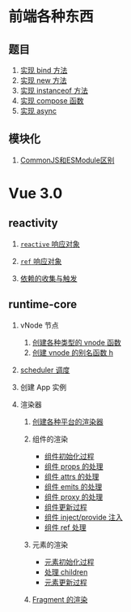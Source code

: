 # 前端各种东西  
## 题目  
1. [实现 bind 方法](https://github.com/linhaotxl/frontend/tree/master/packages/notes/src/NativeMethod/Bind)
2. [实现 new 方法](https://github.com/linhaotxl/frontend/tree/master/packages/notes/src/NativeMethod/New)
3. [实现 instanceof 方法](https://github.com/linhaotxl/frontend/tree/master/packages/notes/src/NativeMethod/InstanceOf)   
4. [实现 compose 函数](https://github.com/linhaotxl/frontend/tree/master/packages/notes/src/Compose)
4. [实现 async](https://github.com/linhaotxl/frontend/tree/master/packages/notes/src/NativeMethod/Async)  

## 模块化  
1. [CommonJS和ESModule区别](https://github.com/linhaotxl/frontend/tree/master/packages/notes/src/Module)  

# Vue 3.0  

## reactivity  
1. [`reactive` 响应对象](#)   

2. [`ref` 响应对象]()  

3. [依赖的收集与触发]()  

## runtime-core  
1. vNode 节点  
    1. [创建各种类型的 vnode 函数](https://github.com/linhaotxl/frontend/blob/master/packages/vue/runtime-core/vnode/README.md)  
    2. [创建 vnode 的别名函数 h](https://github.com/linhaotxl/frontend/blob/master/packages/vue/runtime-core/h/README.md)  

2. [scheduler 调度](https://github.com/linhaotxl/frontend/blob/master/packages/vue/runtime-core/scheduler/README.md)  

3. 创建 App 实例  

4. 渲染器  
    1. [创建各种平台的渲染器](#https://github.com/linhaotxl/frontend/blob/master/packages/vue/runtime-core/renderer/create/README.md)  

    2. 组件的渲染  
        * [组件初始化过程](#https://github.com/linhaotxl/frontend/blob/master/packages/vue/runtime-core/renderer/component/initial/README.md)  
        * [组件 props 的处理](#https://github.com/linhaotxl/frontend/blob/master/packages/vue/runtime-core/renderer/component/props/README.md)  
        * [组件 attrs 的处理](#https://github.com/linhaotxl/frontend/blob/master/packages/vue/runtime-core/renderer/component/attrs/README.md)  
        * [组件 emits 的处理](#https://github.com/linhaotxl/frontend/blob/master/packages/vue/runtime-core/renderer/component/emits/README.md)  
        * [组件 proxy 的处理](#https://github.com/linhaotxl/frontend/blob/master/packages/vue/runtime-core/renderer/component/proxy/README.md)  
        * [组件更新过程](#https://github.com/linhaotxl/frontend/blob/master/packages/vue/runtime-core/renderer/component/proxy/README.md)  
        * [组件 inject/provide 注入](#https://github.com/linhaotxl/frontend/blob/master/packages/vue/runtime-core/renderer/component/inject/README.md)  
        * [组件 ref 处理](#https://github.com/linhaotxl/frontend/blob/master/packages/vue/runtime-core/renderer/component/ref/README.md)  

    3. 元素的渲染  
        * [元素初始化过程](#https://github.com/linhaotxl/frontend/blob/master/packages/vue/runtime-core/renderer/element/initial/README.md)
        * [处理 children](#https://github.com/linhaotxl/frontend/blob/master/packages/vue/runtime-core/renderer/element/children/README.md)
        * [元素更新过程](#https://github.com/linhaotxl/frontend/blob/master/packages/vue/runtime-core/renderer/element/update/README.md)

    4. [Fragment 的渲染](#https://github.com/linhaotxl/frontend/blob/master/packages/vue/runtime-core/renderer/fragment/README.md)